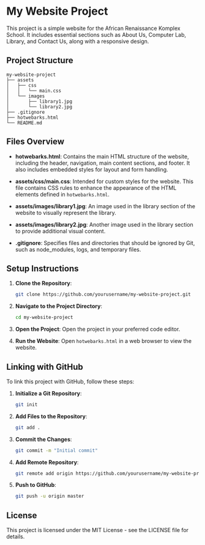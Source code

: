 # My Website Project

This project is a simple website for the African Renaissance Komplex School. It includes essential sections such as About Us, Computer Lab, Library, and Contact Us, along with a responsive design.

## Project Structure

```
my-website-project
├── assets
│   ├── css
│   │   └── main.css
│   └── images
│       ├── library1.jpg
│       └── library2.jpg
├── .gitignore
├── hotwebarks.html
└── README.md
```

## Files Overview

- **hotwebarks.html**: Contains the main HTML structure of the website, including the header, navigation, main content sections, and footer. It also includes embedded styles for layout and form handling.
  
- **assets/css/main.css**: Intended for custom styles for the website. This file contains CSS rules to enhance the appearance of the HTML elements defined in `hotwebarks.html`.

- **assets/images/library1.jpg**: An image used in the library section of the website to visually represent the library.

- **assets/images/library2.jpg**: Another image used in the library section to provide additional visual content.

- **.gitignore**: Specifies files and directories that should be ignored by Git, such as node_modules, logs, and temporary files.

## Setup Instructions

1. **Clone the Repository**: 
   ```bash
   git clone https://github.com/yourusername/my-website-project.git
   ```

2. **Navigate to the Project Directory**:
   ```bash
   cd my-website-project
   ```

3. **Open the Project**: Open the project in your preferred code editor.

4. **Run the Website**: Open `hotwebarks.html` in a web browser to view the website.

## Linking with GitHub

To link this project with GitHub, follow these steps:

1. **Initialize a Git Repository**:
   ```bash
   git init
   ```

2. **Add Files to the Repository**:
   ```bash
   git add .
   ```

3. **Commit the Changes**:
   ```bash
   git commit -m "Initial commit"
   ```

4. **Add Remote Repository**:
   ```bash
   git remote add origin https://github.com/yourusername/my-website-project.git
   ```

5. **Push to GitHub**:
   ```bash
   git push -u origin master
   ```

## License

This project is licensed under the MIT License - see the LICENSE file for details.